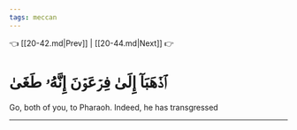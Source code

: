 ```yaml
---
tags: meccan
---
```


👈 [[20-42.md|Prev]] | [[20-44.md|Next]] 👉

# ٱذۡهَبَآ إِلَىٰ فِرۡعَوۡنَ إِنَّهُۥ طَغَىٰ

Go, both of you, to Pharaoh. Indeed, he has transgressed

---

